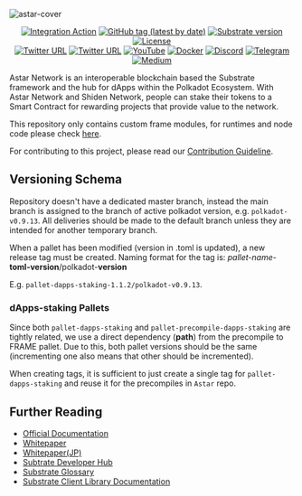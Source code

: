 ![astar-cover](https://user-images.githubusercontent.com/40356749/135799652-175e0d24-1255-4c26-87e8-447b192fd4b2.gif)

<div align="center">

[![Integration Action](https://github.com/AstarNetwork/Astar/workflows/Integration/badge.svg)](https://github.com/AstarNetwork/astar-frame/actions)
[![GitHub tag (latest by date)](https://img.shields.io/github/v/tag/AstarNetwork/Astar)](https://github.com/AstarNetwork/astar-frame/tags)
[![Substrate version](https://img.shields.io/badge/Substrate-3.0.0-brightgreen?logo=Parity%20Substrate)](https://substrate.dev/)
[![License](https://img.shields.io/github/license/AstarNetwork/Astar?color=green)](https://github.com/AstarNetwork/astar-frame/LICENSE)
 <br />
[![Twitter URL](https://img.shields.io/twitter/follow/AstarNetwork?style=social)](https://twitter.com/AstarNetwork)
[![Twitter URL](https://img.shields.io/twitter/follow/ShidenNetwork?style=social)](https://twitter.com/ShidenNetwork)
[![YouTube](https://img.shields.io/youtube/channel/subscribers/UC36JgEF6gqatVSK9xlzzrvQ?style=social)](https://www.youtube.com/channel/UC36JgEF6gqatVSK9xlzzrvQ)
[![Docker](https://img.shields.io/docker/pulls/staketechnologies/astar-collator?logo=docker)](https://hub.docker.com/r/staketechnologies/astar-collator)
[![Discord](https://img.shields.io/badge/Discord-gray?logo=discord)](https://discord.gg/Z3nC9U4)
[![Telegram](https://img.shields.io/badge/Telegram-gray?logo=telegram)](https://t.me/PlasmOfficial)
[![Medium](https://img.shields.io/badge/Medium-gray?logo=medium)](https://medium.com/astar-network)

</div>

Astar Network is an interoperable blockchain based the Substrate framework and the hub for dApps within the Polkadot Ecosystem.
With Astar Network and Shiden Network, people can stake their tokens to a Smart Contract for rewarding projects that provide value to the network.

This repository only contains custom frame modules, for runtimes and node code please check [here](https://github.com/AstarNetwork/Astar/).

For contributing to this project, please read our [Contribution Guideline](./CONTRIBUTING.md).

## Versioning Schema

Repository doesn't have a dedicated master branch, instead the main branch is assigned to the branch of active polkadot version, e.g. `polkadot-v0.9.13`.
All deliveries should be made to the default branch unless they are intended for another temporary branch.

When a pallet has been modified (version in .toml is updated), a new release tag must be created.
Naming format for the tag is:
*pallet-name*-**toml-version**/polkadot-**version**

E.g. `pallet-dapps-staking-1.1.2/polkadot-v0.9.13`.

### dApps-staking Pallets

Since both `pallet-dapps-staking` and `pallet-precompile-dapps-staking` are tightly related, we use a direct dependency (**path**) from the precompile to FRAME pallet. Due to this, both pallet versions should be the same (incrementing one also means that other should be incremented).

When creating tags, it is sufficient to just create a single tag for `pallet-dapps-staking` and reuse it for the precompiles in `Astar` repo.

## Further Reading

* [Official Documentation](https://docs.astar.network/)
* [Whitepaper](https://github.com/AstarNetwork/plasmdocs/blob/master/wp/en.pdf)
* [Whitepaper(JP)](https://github.com/AstarNetwork/plasmdocs/blob/master/wp/jp.pdf)
* [Subtrate Developer Hub](https://substrate.dev/docs/en/)
* [Substrate Glossary](https://substrate.dev/docs/en/knowledgebase/getting-started/glossary)
* [Substrate Client Library Documentation](https://polkadot.js.org/docs/)
